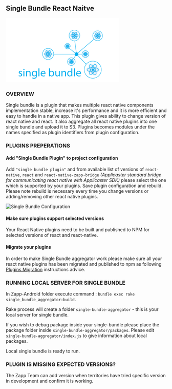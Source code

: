 ## Single Bundle React Naitve

![single-bundle.png](./single-bundle.png)

### OVERVIEW
Single bundle is a plugin that makes multiple react native components implementation stable, increase it's performance and it is more efficient and easy to handle in a native app. This plugin gives ability to change version of react native and react. It also aggregate all react native plugins into one single bundle and upload it to S3. Plugins becomes modules under the names specified as plugin identifiers from plugin configuration.

### PLUGINS PREPERATIONS

#### Add "Single Bundle Plugin" to project configuration
Add  `"single bundle plugin"`  and from available list of versions of `react-native`, `react` and `react-native-zapp-bridge` *(Applicaster standard bridge for communicating react native with Applicaster SDK)* please select the one which is supported by your plugins. Save plugin configuration and rebuild. Please note rebuild is necessary every time you change versions or adding/removing other react native plugins.

![Single Bundle Configuration]( https://assets-production.applicaster.com/applicaster-employees/zapp_team/anna_bauza/react_native/single-bundle-config.png  "Single Bundle Configuration")

#### Make sure plugins support selected versions
Your React Native plugins need to be built and published to NPM for selected versions of react and react-native.


#### Migrate your plugins
In order to make Single Bundle aggregator work please make sure all your react native plugins has been migrated and published to npm as following [Plugins Migration](/react-native/plugins-migration.md) instructions advice.

### RUNNING LOCAL SERVER FOR SINGLE BUNDLE

In Zapp-Android folder execute command :
`bundle exec rake single_bundle_aggregator:build`.


Rake process will create a folder `single-bundle-aggregator` - this is your local server for single bundle.

If you wish to debug package inside your single-bundle please place the package folder inside `single-bundle-aggregator/packages`. Please edit `single-bundle-aggregator/index.js` to give information about local packages.

Local single bundle is ready to run.

### PLUGIN IS MISSING EXPECTED VERSIONS?
The Zapp Team can add version when territories have tried specific version in development and confirm it is working.
